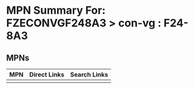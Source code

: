



# MPN Summary For: FZECONVGF248A3 > con-vg : F24-8A3

## MPNs
  

|MPN|Direct Links|Search Links|
| :--- | :--- | :--- |
||||

